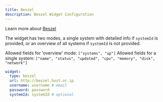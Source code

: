 ```yaml
---
title: Beszel
description: Beszel Widget Configuration
---
```


Learn more about [Beszel]()

The widget has two modes, a single system with detailed info if `systemId` is provided, or an overview of all systems if `systemId` is not provided.

Allowed fields for 'overview' mode: `["systems", "up"]`
Allowed fields for a single system: `["name", "status", "updated", "cpu", "memory", "disk", "network"]`

```yaml
widget:
  type: beszel
  url: http://beszel.host.or.ip
  username: username # email
  password: password
  systemId: systemId # optional
```
